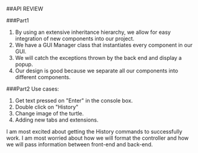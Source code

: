 ##API REVIEW

###Part1
1. By using an extensive inheritance hierarchy, we allow for easy integration of new components into our project.
2. We have a GUI Manager class that instantiates every component in our GUI.
3. We will catch the exceptions thrown by the back end and display a popup.
4. Our design is good because we separate all our components into different components. 

###Part2
Use cases:
1. Get text pressed on "Enter" in the console box.
2. Double click on "History"
3. Change image of the turtle.
4. Adding new tabs and extensions.

I am most excited about getting the History commands to successfully work.
I am most worried about how we will format the controller and how we will pass information between front-end and back-end.
